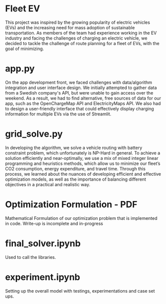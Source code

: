 # Fleet EV
This project was inspired by the growing popularity of electric vehicles (EVs) and the increasing need for mass adoption of sustainable transportation. As members of the team had experience working in the EV industry and facing the challenges of charging an electric vehicle, we decided to tackle the challenge of route planning for a fleet of EVs, with the goal of minimizing.

# app.py
On the app development front, we faced challenges with data/algorithm integration and user interface design. We initially attempted to gather data from a Swedish company's API, but were unable to gain access over the weekend. As a result, we had to find alternative, free sources of data for our app, such as the OpenChargeMap API and ElectricityMaps API. We also had to design a user-friendly interface that could effectively display charging information for multiple EVs via the use of Streamlit.

# grid_solve.py 
In developing the algorithm, we solve a vehicle routing with battery constraint problem, which unfortunately is NP-Hard in general. To achieve a solution efficiently and near-optimally, we use a mix of mixed integer linear programming and heuristics methods, which allow us to minimize our fleet’s CO2 consumption, energy expenditure, and travel time. Through this process, we learned about the nuances of developing efficient and effective optimization models, as well as the importance of balancing different objectives in a practical and realistic way.

# Optimization Formulation - PDF 
Mathematical Formulation of our optimization problem that is implemented in code. Write-up is incomplete and in-progress
# final_solver.ipynb
Used to call the libraries.

# experiment.ipynb
Setting up the overall model with testings, experimentations and case set ups.
